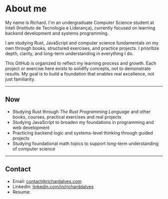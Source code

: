 # About me

My name is Richard. I'm an undergraduate Computer Science student at Inteli (Instituto de Tecnologia e Liderança), currently focused on learning backend development and systems programming.

I am studying Rust, JavaScript and computer science fundamentals on my own through books, structured exercises, and practice projects. I prioritize depth, clarity, and long-term understanding in everything I do.

This GitHub is organized to reflect my learning process and growth. Each project or exercise here exists to solidify concepts, not to demonstrate results. My goal is to build a foundation that enables real excellence, not just familiarity.

---

## Now

- Studying Rust through *The Rust Programming Language* and other books, courses, practical exercises and real projects
- Studying JavaScript to broaden my foundations in programming and web development
- Practicing backend logic and systems-level thinking through guided projects 
- Studying foundational math topics to support long-term understanding of computer science 

---

## Contact

- Email: contact@richardalves.com  
- LinkedIn: [linkedin.com/in/richarddalves](https://www.linkedin.com/in/richarddalves/?locale=en_US)  
- Resume: [ ]()

